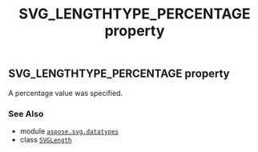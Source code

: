 ﻿---
title: SVG_LENGTHTYPE_PERCENTAGE property
second_title: Aspose.SVG for Python via .NET API References
description: 
type: docs
weight: 130
url: /python-net/aspose.svg.datatypes/svglength/svg_lengthtype_percentage/
is_root: false
---

## SVG_LENGTHTYPE_PERCENTAGE property


A percentage value was specified.

### See Also
* module [`aspose.svg.datatypes`](../../)
* class [`SVGLength`](/svg/python-net/aspose.svg.datatypes/svglength)
